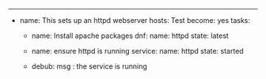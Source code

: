 ---
- name: This sets up an httpd webserver
  hosts: Test
  become: yes
  tasks:
    - name: Install apache packages
      dnf:
        name: httpd
        state: latest

    - name: ensure httpd is running
      service:
        name:  httpd
        state: started
    - debub:
        msg : the service is running
